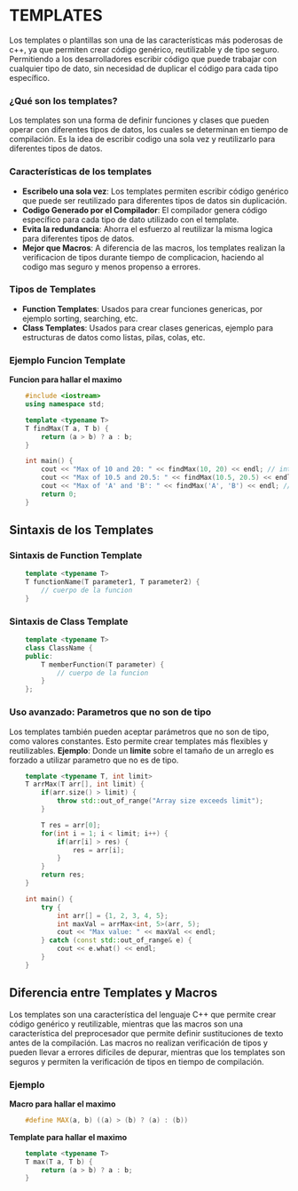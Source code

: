 # TEMPLATES

Los templates o plantillas son una de las características más poderosas de c++, ya que permiten crear código genérico, reutilizable y de tipo seguro. Permitiendo a los desarrolladores escribir código que puede trabajar con cualquier tipo de dato, sin necesidad de duplicar el código para cada tipo específico.

### ¿Qué son los templates?
Los templates son una forma de definir funciones y clases que pueden operar con diferentes tipos de datos, los cuales se determinan en tiempo de compilación. Es la idea de escribir codigo una sola vez y reutilizarlo para diferentes tipos de datos.

### Características de los templates
- **Escribelo una sola vez**: Los templates permiten escribir código genérico que puede ser reutilizado para diferentes tipos de datos sin duplicación.
- **Codigo Generado por el Compilador**: El compilador genera código específico para cada tipo de dato utilizado con el template.
- **Evita la redundancia**: Ahorra el esfuerzo al reutilizar la misma logica para diferentes tipos de datos.
- **Mejor que Macros**: A diferencia de las macros, los templates realizan la verificacion de tipos durante tiempo de complicacion, haciendo al codigo mas seguro y menos propenso a errores.

### Tipos de Templates
- **Function Templates**: Usados para crear funciones genericas, por ejemplo sorting, searching, etc.
- **Class Templates**: Usados para crear clases genericas, ejemplo para estructuras de datos como listas, pilas, colas, etc.

### Ejemplo Funcion Template
**Funcion para hallar el maximo**
```cpp
    #include <iostream>
    using namespace std;

    template <typename T>
    T findMax(T a, T b) {
        return (a > b) ? a : b;
    }

    int main() {
        cout << "Max of 10 and 20: " << findMax(10, 20) << endl; // int
        cout << "Max of 10.5 and 20.5: " << findMax(10.5, 20.5) << endl; // double
        cout << "Max of 'A' and 'B': " << findMax('A', 'B') << endl; // char
        return 0;
    }
```

## Sintaxis de los Templates
### Sintaxis de Function Template
```cpp
    template <typename T>
    T functionName(T parameter1, T parameter2) {
        // cuerpo de la funcion
    }
```

### Sintaxis de Class Template
```cpp
    template <typename T>
    class ClassName {
    public:
        T memberFunction(T parameter) {
            // cuerpo de la funcion
        }
    };
```

### Uso avanzado: Parametros que no son de tipo
Los templates también pueden aceptar parámetros que no son de tipo, como valores constantes. Esto permite crear templates más flexibles y reutilizables.
**Ejemplo**: Donde un **limite** sobre el tamaño de un arreglo es forzado a utilizar parametro que no es de tipo.
```cpp
    template <typename T, int limit>
    T arrMax(T arr[], int limit) {
        if(arr.size() > limit) {
            throw std::out_of_range("Array size exceeds limit");
        }

        T res = arr[0];
        for(int i = 1; i < limit; i++) {
            if(arr[i] > res) {
                res = arr[i];
            }
        }
        return res;
    }

    int main() {
        try {
            int arr[] = {1, 2, 3, 4, 5};
            int maxVal = arrMax<int, 5>(arr, 5);
            cout << "Max value: " << maxVal << endl;
        } catch (const std::out_of_range& e) {
            cout << e.what() << endl;
        }
    }
```

## Diferencia entre Templates y Macros
Los templates son una característica del lenguaje C++ que permite crear código genérico y reutilizable, mientras que las macros son una característica del preprocesador que permite definir sustituciones de texto antes de la compilación. Las macros no realizan verificación de tipos y pueden llevar a errores difíciles de depurar, mientras que los templates son seguros y permiten la verificación de tipos en tiempo de compilación.

### Ejemplo
**Macro para hallar el maximo**
```cpp
    #define MAX(a, b) ((a) > (b) ? (a) : (b))
```

**Template para hallar el maximo**
```cpp
    template <typename T>
    T max(T a, T b) {
        return (a > b) ? a : b;
    }
```

